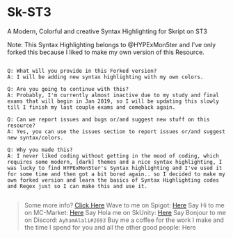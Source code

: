 # Sk-ST3
A Modern, Colorful and creative Syntax Highlighting for Skript on ST3

Note: This Syntax Highlighting belongs to @HYPExMon5ter and I've only forked this because I liked to make my own version of this Resource.

```

Q: What will you provide in this Forked version?
A: I will be adding new syntax highlighting with my own colors.

Q: Are you going to continue with this?
A: Probably, I'm currently almost inactive due to my study and final exams that will begin in Jan 2019, so I will be updating this slowly till I finish my last couple exams and comeback again.

Q: Can we report issues and bugs or/and suggest new stuff on this resource?
A: Yes, you can use the issues section to report issues or/and suggest new syntax/colors.

Q: Why you made this?
A: I never liked coding without getting in the mood of coding, which requires some modern, [dark] themes and a nice syntax highlighting, I was lucky to find HYPExMon5ter's Syntax highlighting and I've used it for some time and then got a bit bored again.. so I decided to make my own forked version and learn the basics of Syntax Highlighting codes and Regex just so I can make this and use it.


```

> Some more info? [Click Here](https://forums.skunity.com/resources/sk-st3-syntax-highlighting-open-source.710/) 
Wave to me on Spigot: [Here](https://www.spigotmc.org/members/ayhamalali.101712/) 
Say Hi to me on MC-Market: [Here](https://www.mc-market.org/members/46485/) 
Say Hola me on SkUnity: [Here](https://forums.skunity.com/members/ayham-alali.35/) 
Say Bonjour to me on Discord: `AyhamAlali#2693` 
Buy me a coffee for the work I make and the time I spend for you and all the other good people: Here[](paypal.me/ayhamalali) 
